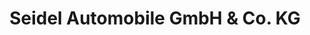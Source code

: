 ---
title: "Seidel Automobile GmbH & Co. KG"
url: /hof/seidel-automobile-gmbh-und-co-kg/
shop: Autohaus
---